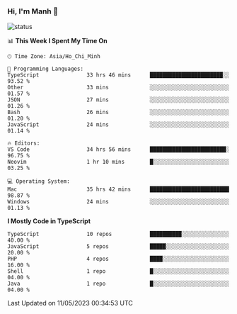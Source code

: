 ### Hi, I'm Manh 👋

![status](https://badge.stateful.com/manhhn01/status.svg)

<!--START_SECTION:waka-->
📊 **This Week I Spent My Time On** 

```text
🕑︎ Time Zone: Asia/Ho_Chi_Minh

💬 Programming Languages: 
TypeScript               33 hrs 46 mins      ███████████████████████░░   93.52 % 
Other                    33 mins             ░░░░░░░░░░░░░░░░░░░░░░░░░   01.57 % 
JSON                     27 mins             ░░░░░░░░░░░░░░░░░░░░░░░░░   01.26 % 
Bash                     26 mins             ░░░░░░░░░░░░░░░░░░░░░░░░░   01.20 % 
JavaScript               24 mins             ░░░░░░░░░░░░░░░░░░░░░░░░░   01.14 % 

🔥 Editors: 
VS Code                  34 hrs 56 mins      ████████████████████████░   96.75 % 
Neovim                   1 hr 10 mins        █░░░░░░░░░░░░░░░░░░░░░░░░   03.25 % 

💻 Operating System: 
Mac                      35 hrs 42 mins      █████████████████████████   98.87 % 
Windows                  24 mins             ░░░░░░░░░░░░░░░░░░░░░░░░░   01.13 % 
```

**I Mostly Code in TypeScript** 

```text
TypeScript               10 repos            ██████████░░░░░░░░░░░░░░░   40.00 % 
JavaScript               5 repos             █████░░░░░░░░░░░░░░░░░░░░   20.00 % 
PHP                      4 repos             ████░░░░░░░░░░░░░░░░░░░░░   16.00 % 
Shell                    1 repo              █░░░░░░░░░░░░░░░░░░░░░░░░   04.00 % 
Java                     1 repo              █░░░░░░░░░░░░░░░░░░░░░░░░   04.00 % 
```




 Last Updated on 11/05/2023 00:34:53 UTC
<!--END_SECTION:waka-->
